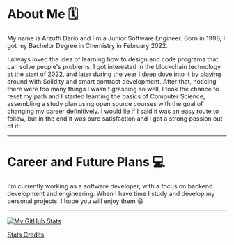 # About Me 🗓️

My name is Arzuffi Dario and I'm a Junior Software Engineer. 
Born in 1998, I got my Bachelor Degree in Chemistry in February 2022.

I always loved the idea of learning how to design and code programs that can solve people's problems. I got interested in the blockchain technology at the start of 2022, and later during the year I deep dove into it by playing around with Solidity and smart contract development.
After that, noticing there were too many things I wasn't grasping so well, I took the chance to reset my path and I started learning the basics of Computer Science, assembling a study plan using open source courses with the goal of changing my career definitively. I would lie if I said it was an easy route to follow, but in the end it was pure satisfaction and I got a strong passion out of it!

---

# Career and Future Plans 💻

I'm currently working as a software developer, with a focus on backend development and engineering. When I have time I study and develop my personal projects. I hope you will enjoy them 😄

---

[![My GitHub Stats](https://github-readme-stats.vercel.app/api?username=Fendross&show_icons=true&theme=transparent&title_color=bfee90&text_color=90ee90&icon_color=90eebf)](https://github.com/anuraghazra/github-readme-stats)

[Stats Credits](https://github.com/anuraghazra/github-readme-stats)
